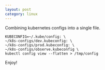 ```yaml
---
layout: post
category: linux
---
```


Combining kubernetes configs into a single file.

```
KUBECONFIG=~/.kube/config: \
~/k8s-configs/dev.kubeconfig: \
~/k8s-configs/prod.kubeconfig: \
~/k8s-configs/observe.kubeconfig \
kubectl config view --flatten > /tmp/config
```

Enjoy!

